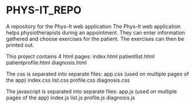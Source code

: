 # PHYS-IT_REPO
A repository for the Phys-It web application
The Phys-It web application helps physiotherapists during an appointment.
They can enter information gathered and choose exercises for the patient.
The exercises can then be printed out.

This project contains 4 html pages:
index.html
patientlist.html
patientprofile.html
diagnosis.html

The css is separated into separate files:
app.css (used on multiple pages of the app)
index.css
list.css
profile.css
diagnosis.css

The javascript is separated into separate files:
app.js (used on multiple pages of the app)
index.js
list.js
profile.js
diagnosis.js
